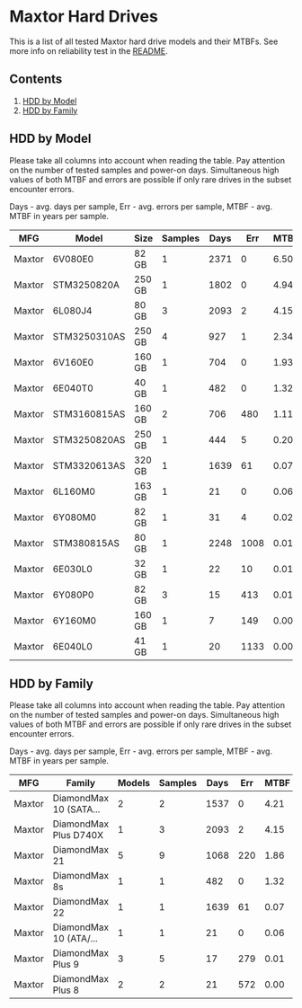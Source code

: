 Maxtor Hard Drives
==================

This is a list of all tested Maxtor hard drive models and their MTBFs. See more
info on reliability test in the [README](https://github.com/bsdhw/SMART).

Contents
--------

1. [ HDD by Model  ](#hdd-by-model)
2. [ HDD by Family ](#hdd-by-family)

HDD by Model
------------

Please take all columns into account when reading the table. Pay attention on the
number of tested samples and power-on days. Simultaneous high values of both MTBF
and errors are possible if only rare drives in the subset encounter errors.

Days - avg. days per sample,
Err  - avg. errors per sample,
MTBF - avg. MTBF in years per sample.

| MFG       | Model              | Size   | Samples | Days  | Err   | MTBF |
|-----------|--------------------|--------|---------|-------|-------|------|
| Maxtor    | 6V080E0            | 82 GB  | 1       | 2371  | 0     | 6.50   |
| Maxtor    | STM3250820A        | 250 GB | 1       | 1802  | 0     | 4.94   |
| Maxtor    | 6L080J4            | 80 GB  | 3       | 2093  | 2     | 4.15   |
| Maxtor    | STM3250310AS       | 250 GB | 4       | 927   | 1     | 2.34   |
| Maxtor    | 6V160E0            | 160 GB | 1       | 704   | 0     | 1.93   |
| Maxtor    | 6E040T0            | 40 GB  | 1       | 482   | 0     | 1.32   |
| Maxtor    | STM3160815AS       | 160 GB | 2       | 706   | 480   | 1.11   |
| Maxtor    | STM3250820AS       | 250 GB | 1       | 444   | 5     | 0.20   |
| Maxtor    | STM3320613AS       | 320 GB | 1       | 1639  | 61    | 0.07   |
| Maxtor    | 6L160M0            | 163 GB | 1       | 21    | 0     | 0.06   |
| Maxtor    | 6Y080M0            | 82 GB  | 1       | 31    | 4     | 0.02   |
| Maxtor    | STM380815AS        | 80 GB  | 1       | 2248  | 1008  | 0.01   |
| Maxtor    | 6E030L0            | 32 GB  | 1       | 22    | 10    | 0.01   |
| Maxtor    | 6Y080P0            | 82 GB  | 3       | 15    | 413   | 0.01   |
| Maxtor    | 6Y160M0            | 160 GB | 1       | 7     | 149   | 0.00   |
| Maxtor    | 6E040L0            | 41 GB  | 1       | 20    | 1133  | 0.00   |

HDD by Family
-------------

Please take all columns into account when reading the table. Pay attention on the
number of tested samples and power-on days. Simultaneous high values of both MTBF
and errors are possible if only rare drives in the subset encounter errors.

Days - avg. days per sample,
Err  - avg. errors per sample,
MTBF - avg. MTBF in years per sample.

| MFG       | Family                 | Models | Samples | Days  | Err   | MTBF |
|-----------|------------------------|--------|---------|-------|-------|------|
| Maxtor    | DiamondMax 10 (SATA... | 2      | 2       | 1537  | 0     | 4.21   |
| Maxtor    | DiamondMax Plus D740X  | 1      | 3       | 2093  | 2     | 4.15   |
| Maxtor    | DiamondMax 21          | 5      | 9       | 1068  | 220   | 1.86   |
| Maxtor    | DiamondMax 8s          | 1      | 1       | 482   | 0     | 1.32   |
| Maxtor    | DiamondMax 22          | 1      | 1       | 1639  | 61    | 0.07   |
| Maxtor    | DiamondMax 10 (ATA/... | 1      | 1       | 21    | 0     | 0.06   |
| Maxtor    | DiamondMax Plus 9      | 3      | 5       | 17    | 279   | 0.01   |
| Maxtor    | DiamondMax Plus 8      | 2      | 2       | 21    | 572   | 0.00   |
